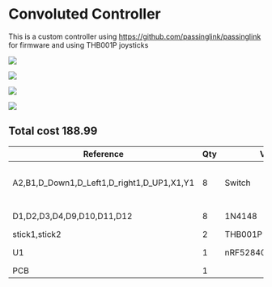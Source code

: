 # Convoluted Controller

This is a custom controller using https://github.com/passinglink/passinglink for firmware and using THB001P joysticks

![](https://hc-cdn.hel1.your-objectstorage.com/s/v3/075a4479b8401aa721ad1cecd837b8c7f3f25156_image.png)

![](https://hc-cdn.hel1.your-objectstorage.com/s/v3/adb4aff89deafc6d12d0b383af9ec94faa4a3179_image.png)

![](https://hc-cdn.hel1.your-objectstorage.com/s/v3/0c57ca100ac3c30985fa741c117fd680f99747b0_image.png)

![](https://hc-cdn.hel1.your-objectstorage.com/s/v3/d5ed3c83993577b2d00578ea7e7437bb690b5314_image.png)




## Total cost 188.99

| Reference                                  | Qty | Value                | Footprint                                    | Datasheet                                                            | source                                                                                                                                                                                                                                                      | cost   |
|--------------------------------------------|-----|----------------------|----------------------------------------------|----------------------------------------------------------------------|-------------------------------------------------------------------------------------------------------------------------------------------------------------------------------------------------------------------------------------------------------------|--------|
| A2,B1,D_Down1,D_Left1,D_right1,D_UP1,X1,Y1 | 8   | Switch               | Button_Switch_SMD:SW_Push_1P1T_NO_CK_KSC6xxJ | ~                                                                    | https://www.ebay.com/itm/403894474024?var=673779725145&_ul=US&mkevt=1&mkcid=1&mkrid=711-53200-19255-0&campid=5339046648&toolid=10001&customid=eb%3Ag%3Avms%3Aeb%3Ap%3A403894474024-673779725145%3B&_trkparms=ispr%3D1&amdata=enc%3A1aS0k1xKTTDmNQXvPaXwuLA1 | $43.26 |
| D1,D2,D3,D4,D9,D10,D11,D12                 | 8   | 1N4148               | Diode_THT:D_DO-35_SOD27_P7.62mm_Horizontal   | https://assets.nexperia.com/documents/data-sheet/1N4148_1N4448.pdf   | https://www.digikey.com/en/products/detail/onsemi/1N4148/458603                                                                                                                                                                                             | $7.46  |
| stick1,stick2                              | 2   | THB001P              | ScottoKeebs_Miscellaneous:THB001P_CNK        | THB001P                                                              | https://www.digikey.com/en/products/detail/c-k/THB001P/11687191                                                                                                                                                                                             | $5.92  |
| U1                                         | 1   | nRF52840_Featherwing | Module:Adafruit_Feather                      | https://learn.adafruit.com/introducing-the-adafruit-nrf52840-feather | https://www.digikey.com/en/products/detail/adafruit-industries-llc/4062/9843410                                                                                                                                                                             | $24.95 |
| PCB                                        | 1   |                      |                                              |                                                                      | https://www.pcbway.com                                                                                                                                                                                                                                      | $37.40 |
